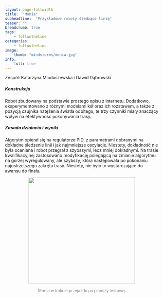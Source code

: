 ```yaml
---
layout: page-fullwidth
title:  "Monia"
subheadline:  "Przykładowe roboty śledzące linię"
teaser: ""
breadcrumb: true
tags:
    - followtheline
categories:
    - followtheline
image:
    thumb: "mindstorms/monia.jpg"
info:
    full: true
---
```


Zespół: Katarzyna Mioduszewska i Dawid Dąbrowski </h4>

<h5>Konstrukcja</h5>

Robot zbudowany na podstawie prostego opisu z internetu. Dodatkowo, eksperymentowano z różnymi modelami kół oraz ich rozstawem, a także z pozycją czujnika natężenia światła odbitego, te trzy czynniki miały znaczący wpływ na efektywność pokonywania trasy.

<h5>Zasada działania i wyniki</h5>

Algorytm opierał się na regulatorze PID, z parametrami dobranymi na dokładne śledzenie linii i jak najmniejsze oscylacje. Niestety, dokładność nie była oceniana i robot przegrał z szybszymi, lecz mniej dokładnymi. Na trasie kwalifikacyjnej zastosowano modyfikację polegającą na zmianie algorytmu na gorzej wyregulowany, ale szybszy, która następowała po pokonaniu najostrzejszego zakrętu trasy. Niestety, nie było to wystarczające do awansu do finału.

<p><center><img class="text-center" style="height: 350px" src="{{ site.urlimg }}projects/mindstorms/monia.jpg"/></center></p>
<font size="2" color="gray"><center>Monia w trakcie przejazdu po planszy testowej</center></font>
